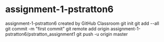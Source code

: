 # assignment-1-pstratton6
assignment-1-pstratton6 created by GitHub Classroom
git init
git add --all
git commit -m "first commit"
git remote add origin assignment-1-pstratton6/pstratton_assignment1
git push -u origin master

